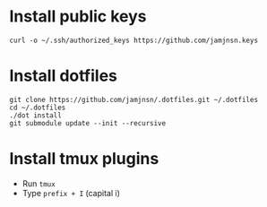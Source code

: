 # Install public keys
```
curl -o ~/.ssh/authorized_keys https://github.com/jamjnsn.keys
```

# Install dotfiles
```
git clone https://github.com/jamjnsn/.dotfiles.git ~/.dotfiles
cd ~/.dotfiles
./dot install
git submodule update --init --recursive
```

# Install tmux plugins
- Run `tmux`
- Type `prefix + I` (capital i)
